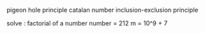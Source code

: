 pigeon hole principle
catalan number
inclusion-exclusion principle

solve : factorial of a number
number = 212
m = 10^9 + 7